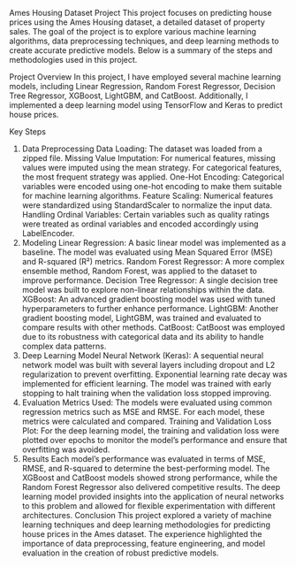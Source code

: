 Ames Housing Dataset Project
This project focuses on predicting house prices using the Ames Housing dataset, a detailed dataset of property sales. The goal of the project is to explore various machine learning algorithms, data preprocessing techniques, and deep learning methods to create accurate predictive models. Below is a summary of the steps and methodologies used in this project.

Project Overview
In this project, I have employed several machine learning models, including Linear Regression, Random Forest Regressor, Decision Tree Regressor, XGBoost, LightGBM, and CatBoost. Additionally, I implemented a deep learning model using TensorFlow and Keras to predict house prices.

Key Steps
1. Data Preprocessing
Data Loading: The dataset was loaded from a zipped file.
Missing Value Imputation: For numerical features, missing values were imputed using the mean strategy. For categorical features, the most frequent strategy was applied.
One-Hot Encoding: Categorical variables were encoded using one-hot encoding to make them suitable for machine learning algorithms.
Feature Scaling: Numerical features were standardized using StandardScaler to normalize the input data.
Handling Ordinal Variables: Certain variables such as quality ratings were treated as ordinal variables and encoded accordingly using LabelEncoder.
2. Modeling
Linear Regression: A basic linear model was implemented as a baseline. The model was evaluated using Mean Squared Error (MSE) and R-squared (R²) metrics.
Random Forest Regressor: A more complex ensemble method, Random Forest, was applied to the dataset to improve performance.
Decision Tree Regressor: A single decision tree model was built to explore non-linear relationships within the data.
XGBoost: An advanced gradient boosting model was used with tuned hyperparameters to further enhance performance.
LightGBM: Another gradient boosting model, LightGBM, was trained and evaluated to compare results with other methods.
CatBoost: CatBoost was employed due to its robustness with categorical data and its ability to handle complex data patterns.
3. Deep Learning Model
Neural Network (Keras): A sequential neural network model was built with several layers including dropout and L2 regularization to prevent overfitting. Exponential learning rate decay was implemented for efficient learning. The model was trained with early stopping to halt training when the validation loss stopped improving.
4. Evaluation
Metrics Used: The models were evaluated using common regression metrics such as MSE and RMSE. For each model, these metrics were calculated and compared.
Training and Validation Loss Plot: For the deep learning model, the training and validation loss were plotted over epochs to monitor the model’s performance and ensure that overfitting was avoided.
5. Results
Each model’s performance was evaluated in terms of MSE, RMSE, and R-squared to determine the best-performing model.
The XGBoost and CatBoost models showed strong performance, while the Random Forest Regressor also delivered competitive results.
The deep learning model provided insights into the application of neural networks to this problem and allowed for flexible experimentation with different architectures.
Conclusion
This project explored a variety of machine learning techniques and deep learning methodologies for predicting house prices in the Ames dataset. The experience highlighted the importance of data preprocessing, feature engineering, and model evaluation in the creation of robust predictive models.
